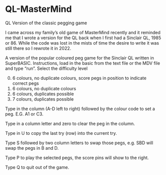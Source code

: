 # QL-MasterMind
QL Version of the classic pegging game

I came across my family’s old game of MasterMind recently and it reminded me that I wrote a version for the QL back when I first had a Sinclair QL, 1985 or 86. While the code was lost in the mists of time the desire to write it was still there so I rewrote it in 2022.

A version of the popular coloured peg game for the Sinclair QL written in SuperBASIC.
Instructions, load in the basic from the text file or the MDV file and type “run”.
Select the difficulty level

0)	6 colours, no duplicate colours, score pegs in position to indicate correct pegs
1)	6 colours, no duplicate colours
2)	6 colours, duplicates possible
3)	7 colours, duplicates possible

Type in the column (A-D left to right) followed by the colour code to set a peg. E.G. A1 or C3.

Type in a column letter and zero to clear the peg in the column.

Type in U to copy the last try (row) into the current try.

Type S followed by two column letters to swap those pegs, e.g. SBD will swap the pegs in B and D.

Type P to play the selected pegs, the score pins will show to the right.

Type Q to quit out of the game.
